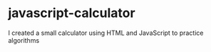 # javascript-calculator
I created a small calculator using HTML and JavaScript to practice algorithms
